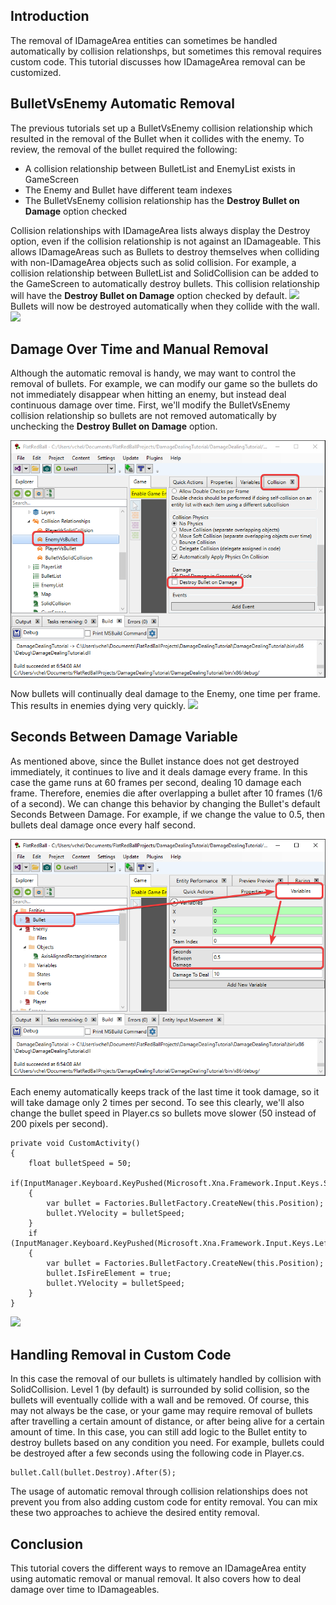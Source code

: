 ## Introduction

The removal of IDamageArea entities can sometimes be handled automatically by collision relationshps, but sometimes this removal requires custom code. This tutorial discusses how IDamageArea removal can be customized.

## BulletVsEnemy Automatic Removal

The previous tutorials set up a BulletVsEnemy collision relationship which resulted in the removal of the Bullet when it collides with the enemy. To review, the removal of the bullet required the following:

-   A collision relationship between BulletList and EnemyList exists in GameScreen
-   The Enemy and Bullet have different team indexes
-   The BulletVsEnemy collision relationship has the **Destroy Bullet on Damage** option checked

Collision relationships with IDamageArea lists always display the Destroy option, even if the collision relationship is not against an IDamageable. This allows IDamageAreas such as Bullets to destroy themselves when colliding with non-IDamageArea objects such as solid collision. For example, a collision relationship between BulletList and SolidCollision can be added to the GameScreen to automatically destroy bullets. This collision relationship will have the **Destroy Bullet on Damage** option checked by default. [![](/wp-content/uploads/2023/01/11_09-23-32.gif)](/wp-content/uploads/2023/01/11_09-23-32.gif) Bullets will now be destroyed automatically when they collide with the wall. [![](/wp-content/uploads/2023/01/11_09-24-51.gif)](/wp-content/uploads/2023/01/11_09-24-51.gif)

## Damage Over Time and Manual Removal

Although the automatic removal is handy, we may want to control the removal of bullets. For example, we can modify our game so the bullets do not immediately disappear when hitting an enemy, but instead deal continuous damage over time. First, we'll modify the BulletVsEnemy collision relationship so bullets are not removed automatically by unchecking the **Destroy Bullet on Damage** option.

![](/media/2023-01-img_63bee46fe1326.png)

Now bullets will continually deal damage to the Enemy, one time per frame. This results in enemies dying very quickly. [![](/wp-content/uploads/2023/01/11_09-32-41.gif)](/wp-content/uploads/2023/01/11_09-32-41.gif)

## Seconds Between Damage Variable

As mentioned above, since the Bullet instance does not get destroyed immediately, it continues to live and it deals damage every frame. In this case the game runs at 60 frames per second, dealing 10 damage each frame. Therefore, enemies die after overlapping a bullet after 10 frames (1/6 of a second). We can change this behavior by changing the Bullet's default Seconds Between Damage. For example, if we change the value to 0.5, then bullets deal damage once every half second.

![](/media/2023-01-img_63bee5c23f867.png)

Each enemy automatically keeps track of the last time it took damage, so it will take damage only 2 times per second. To see this clearly, we'll also change the bullet speed in Player.cs so bullets move slower (50 instead of 200 pixels per second).

    private void CustomActivity()
    {
        float bulletSpeed = 50;
        if(InputManager.Keyboard.KeyPushed(Microsoft.Xna.Framework.Input.Keys.Space))
        {
            var bullet = Factories.BulletFactory.CreateNew(this.Position);
            bullet.YVelocity = bulletSpeed;
        }
        if (InputManager.Keyboard.KeyPushed(Microsoft.Xna.Framework.Input.Keys.LeftAlt))
        {
            var bullet = Factories.BulletFactory.CreateNew(this.Position);
            bullet.IsFireElement = true;
            bullet.YVelocity = bulletSpeed;
        }
    }

[![](/wp-content/uploads/2023/01/11_09-42-04.gif)](/wp-content/uploads/2023/01/11_09-42-04.gif)

## Handling Removal in Custom Code

In this case the removal of our bullets is ultimately handled by collision with SolidCollision. Level 1 (by default) is surrounded by solid collision, so the bullets will eventually collide with a wall and be removed. Of course, this may not always be the case, or your game may require removal of bullets after travelling a certain amount of distance, or after being alive for a certain amount of time. In this case, you can still add logic to the Bullet entity to destroy bullets based on any condition you need. For example, bullets could be destroyed after a few seconds using the following code in Player.cs.

    bullet.Call(bullet.Destroy).After(5);

The usage of automatic removal through collision relationships does not prevent you from also adding custom code for entity removal. You can mix these two approaches to achieve the desired entity removal.

## Conclusion

This tutorial covers the different ways to remove an IDamageArea entity using automatic removal or manual removal. It also covers how to deal damage over time to IDamageables.
